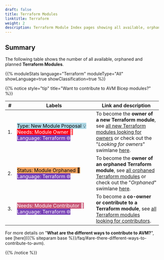 ```yaml
---
draft: false
title: Terraform Modules
linktitle: Terraform
weight: 2
description: Terraform Module Index pages showing all available, orphaned and planned modules
---
```


## Summary

The following table shows the number of all available, orphaned and planned **Terraform Modules**.

{{% moduleStats language="Terraform" moduleType="All" showLanguage=true showClassification=true %}}

{{% notice style="tip" title="Want to contribute to AVM Bicep modules?" %}}

| #   | Labels                                                                                                                                                                                                                                                                                                                                                                                  | Link and description                                                                                                                                                                                                                                   |
| --- | --------------------------------------------------------------------------------------------------------------------------------------------------------------------------------------------------------------------------------------------------------------------------------------------------------------------------------------------------------------------------------------- | ------------------------------------------------------------------------------------------------------------------------------------------------------------------------------------------------------------------------------------------------------ |
| 1.  | <mark style="background-image:none;white-space: nowrap;background-color:#ADD8E6;">Type: New Module Proposal 💡</mark> <br> <mark style="background-image:none;white-space: nowrap;background-color:#FF0019;color:white;">Needs: Module Owner 📣</mark> <br> <mark style="background-image:none;white-space: nowrap;background-color:#7740B6;color:white;">Language: Terraform 🌐</mark> | To become the **owner of a new Terraform module**, see [all new Terraform modules looking for owners](https://aka.ms/AVM/TF/NeedsModuleOwner) or check out the "_Looking for owners_" swimlane [here](https://aka.ms/AVM/TF/NeedsModuleOwner/Project). |
| 2.  | <mark style="background-image:none;white-space: nowrap;background-color:#F4A460;">Status: Module Orphaned 👀</mark> <br> <mark style="background-image:none;white-space: nowrap;background-color:#7740B6;color:white;">Language: Terraform 🌐</mark>                                                                                                                                    | To become the **owner of an orphaned Terraform module**, see [all orphaned Terraform modules](https://aka.ms/AVM/TF/OrphanedModules) or check out the "_Orphaned_" swimlane [here](https://aka.ms/AVM/TF/OrphanedModules/Project).                     |
| 3.  | <mark style="background-image:none;white-space: nowrap;background-color:#C95474;color:white;">Needs: Module Contributor 📣</mark> <mark style="background-image:none;white-space: nowrap;background-color:#7740B6;color:white;">Language: Terraform 🌐</mark>                                                                                                                           | To become a **co-owner or contribute to a Terraform module**, see [all Terraform modules looking for contributors](https://aka.ms/AVM/TF/NeedsModuleContributor).                                                                                      |

For more details on "**What are the different ways to contribute to AVM?**", see [here]({{% siteparam base %}}/faq/#are-there-different-ways-to-contribute-to-avm).

{{% /notice %}}
